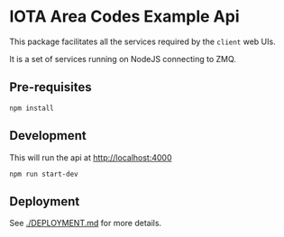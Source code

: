 # IOTA Area Codes Example Api

This package facilitates all the services required by the `client` web UIs.

It is a set of services running on NodeJS connecting to ZMQ.

## Pre-requisites

```shell
npm install
```

## Development

This will run the api at <http://localhost:4000>

```shell
npm run start-dev
```

## Deployment

See [./DEPLOYMENT.md](./DEPLOYMENT.md) for more details.
